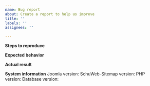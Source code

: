 ```yaml
---
name: Bug report
about: Create a report to help us improve
title: ''
labels: ''
assignees: ''

---
```


**Steps to reproduce**


**Expected behavior**


**Actual result**


**System information**
Joomla version: 
SchuWeb-Sitemap version: 
PHP version: 
Database version: